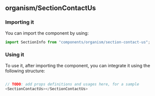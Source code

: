## organism/SectionContactUs

<!-- TODO: add a description here! -->

### Importing it

You can import the component by using:

```js
import SectionInfo from "components/organism/section-contact-us";
```

### Using it

To use it, after importing the component, you can integrate it using the following structure:

```js

// TODO: add props definitions and usages here, for a sample
<SectionContactUs></SectionContactUs>

```